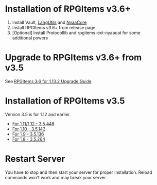 # Installation of RPGItems v3.6+

1. Install Vault, [LangUtils](https://github.com/NyaaCat/LanguageUtils/releases) and [NyaaCore](https://github.com/NyaaCat/NyaaCore/releases)
2. Install RPGItems v3.6+ from release page
3. [Optional] Install Protocollib and rpgitems-ext-nyaacat for some additional powers

# Upgrade to RPGItems v3.6+ from v3.5

See [RPGItems 3.6 for 1.13.2 Upgrade Guide](https://github.com/NyaaCat/RPGItems-reloaded/wiki/RPGItems-3.6-for-1.13.2-Upgrade-Guide)

# Installation of RPGItems v3.5

Version 3.5 is for 1.12 and earlier.

* [For 1.11/1.12 - 3.5.448](https://github.com/NyaaCat/RPGitems-reloaded/releases/download/1.11-v3.5.448/rpgitem-reloaded-mc1.11-v3.5.448.jar)
* [For 1.10 - 3.5.143](https://github.com/NyaaCat/RPGitems-reloaded/releases/download/1.10-v3.5.143/RPGitems-reloaded.jar)
* [For 1.9 - 3.5.136](https://github.com/NyaaCat/RPGitems-reloaded/releases/download/1.9-v3.5.136/RPGitems-reloaded.jar)
* [For 1.8 - 3.5.264](https://github.com/NyaaCat/RPGitems-reloaded/releases/download/1.8-v3.5.264/rpgitem-reloaded-1.8-v.264.jar)

# Restart Server

You have to stop and then start your server for proper installation. Reload commands won't work and may break your server.